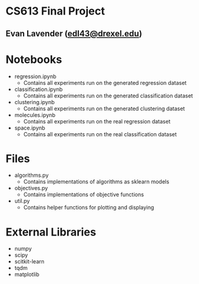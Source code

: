 # CS613 Final Project
## Evan Lavender (edl43@drexel.edu)

# Notebooks
* regression.ipynb
  * Contains all experiments run on the generated regression dataset
* classification.ipynb
  * Contains all experiments run on the generated classification dataset
* clustering.ipynb
  * Contains all experiments run on the generated clustering dataset
* molecules.ipynb
  * Contains all experiments run on the real regression dataset
* space.ipynb
  * Contains all experiments run on the real classification dataset

# Files
* algorithms.py
  * Contains implementations of algorithms as sklearn models
* objectives.py
  * Contains implementations of objective functions
* util.py
  * Contains helper functions for plotting and displaying

# External Libraries
* numpy
* scipy
* scitkit-learn
* tqdm
* matplotlib